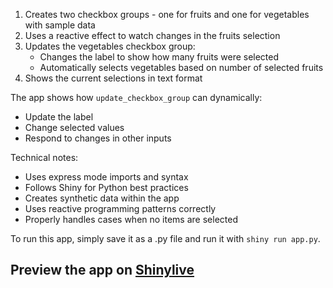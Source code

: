 1. Creates two checkbox groups - one for fruits and one for vegetables with sample data
2. Uses a reactive effect to watch changes in the fruits selection
3. Updates the vegetables checkbox group:
   - Changes the label to show how many fruits were selected 
   - Automatically selects vegetables based on number of selected fruits
4. Shows the current selections in text format

The app shows how `update_checkbox_group` can dynamically:
- Update the label
- Change selected values
- Respond to changes in other inputs

Technical notes:
- Uses express mode imports and syntax
- Follows Shiny for Python best practices
- Creates synthetic data within the app
- Uses reactive programming patterns correctly
- Properly handles cases when no items are selected

To run this app, simply save it as a .py file and run it with `shiny run app.py`.
## Preview the app on [Shinylive](https://shinylive.io/py/app/#h=0&code=NobwRAdghgtgpmAXAAjFADugdOgnmAGlQGMB7CAFzkqVQDMAnUmZAZwAsBLCXZTmdKQYVkDOFGIVOANzgAdCI2ZsuPLHAAe6Ma1Z8BQkd3QBXCkTEQAJnAZETnBQoDEyAMJioVNrHQAbOGQrLygFRgcKAH1idlJOYjg9AF5kYDkwAEFMAPSidIAhKGhoXOR0gHkGIoBzeUIysABZGtJS9IBxKvQ6gF0FWWrqzjho2PjE5BS0sDcoBiYKNrB8pmIyP0d69IBldG4JdiWAFWYvVq2Zk2ITGAAjW3S+iBdkADFOBlYRGLhiAGtbqQNMhqkwTOhkGRKEw-HoKOxAqxfuQrMhyPIIA4sMYzKNfgCgZFQaRwQAKBTISkNcKcCisXIUqk7OABSTIGl0xBtCBUyFjBKsJIc0ZxAUERmUpGsqhWJLTLL+Op5ZZFVWPBQASicmM42IgpiiP3+gI0RLB6HJPKZYAGQ0S3N5zOlyAGcAoUFuAVYXMIEr5osSSVtwxF43pEC1zwgAAFPJIZHB1HQ6L9FtY4HRkJFSRquVbKa52m62CzU3BURzw7ypWWrJFK5M+PqzFhKzm-X7XABVdDBbzwwLBiZGgnA4ng5C3KBI1HkZCYu62NGZmuScvshgRKtUrHgvsjEcms0ki1+x02uCDYb03353nIPwellCp2pl2Xt0er3IUm4EnIPZ-nXEAAggUlVxletN1pVgNT4FdSzXOsGxZJFkAABgAXw3LdcwZO9eRiANBSHUMxTPKkIPLINLztMjEmARBQPAxDIMrODOAQ6VyygrdkFQwJ0KeXlIxeAARThWH8KBeAgzhyHDWNqBsBgsCoDQ0xsFdYgAd0iOSFJzPNeQbFIcQoVtoLpds7yHZImwNLA7Js3kxAoEwGB5Oh0h8sA-W2Vj10rFAQAAciIUKsAAKziMD2PgnCYP42FAlCgA5dFQsw-zAtROyQvC5BIpi7hSTsjjMzs5K0PSzLsrvXz0jATCiHAaB4FoMAxAARwcMR4EoVg1I0+owChKgaBQPyIBgLx-FICgNluBQFzwBR0CKYJwwo+9UEwnogA)
